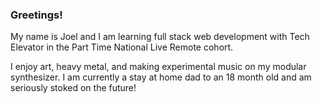 ### Greetings!
My name is Joel and I am learning full stack web development with Tech Elevator in the Part Time National Live Remote cohort. 

I enjoy art, heavy metal, and making experimental music on my modular synthesizer. I am currently a stay at home dad to an 18 month old and am seriously stoked on the future! 